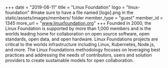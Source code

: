 +++
date = "2019-06-11"
title = "Linux Foundation"
logo = "linux-foundation" #make sure to have a file named [logo].png in the static/assets/images/members/ folder
member_type = "guest"
member_id = 1345
more_url = "www.linuxfoundation.org"
+++
Founded in 2000, the Linux Foundation is supported by more than 1,000 members and is the worlds leading home for collaboration on open source software, open standards, open data, and open hardware. Linux Foundations projects are critical to the worlds infrastructure including Linux, Kubernetes, Node.js, and more. The Linux Foundations methodology focuses on leveraging best practices and addressing the needs of contributors, users and solution providers to create sustainable models for open collaboration.